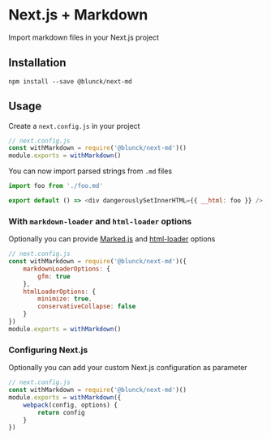 # Next.js + Markdown

Import markdown files in your Next.js project

## Installation

```
npm install --save @blunck/next-md
```

## Usage

Create a `next.config.js` in your project

```js
// next.config.js
const withMarkdown = require('@blunck/next-md')()
module.exports = withMarkdown()
```

You can now import parsed strings from `.md` files

```js
import foo from './foo.md'

export default () => <div dangerouslySetInnerHTML={{ __html: foo }} />
```

### With `markdown-loader` and `html-loader` options

Optionally you can provide [Marked.js](https://marked.js.org/#/USING_ADVANCED.md#options) and [html-loader](https://github.com/webpack-contrib/html-loader) options

```js
// next.config.js
const withMarkdown = require('@blunck/next-md')({
    markdownLoaderOptions: {
        gfm: true
    },
    htmlLoaderOptions: {
        minimize: true,
        conservativeCollapse: false
    }
})
module.exports = withMarkdown()
```

### Configuring Next.js

Optionally you can add your custom Next.js configuration as parameter

```js
// next.config.js
const withMarkdown = require('@blunck/next-md')()
module.exports = withMarkdown({
    webpack(config, options) {
        return config
    }
})
```
